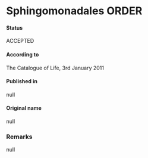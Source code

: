 # Sphingomonadales ORDER

#### Status
ACCEPTED

#### According to
The Catalogue of Life, 3rd January 2011

#### Published in
null

#### Original name
null

### Remarks
null